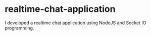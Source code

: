 # realtime-chat-application
I developed a realtime chat application using NodeJS and Socket IO programming.
